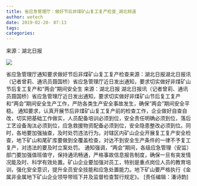 ```yaml
---
title: 省应急管理厅：做好节后非煤矿山复工复产检查_湖北频道
author: wetech
date: 2019-02-20- 07:13
tags: 
categories: 
---
```

来源：湖北日报
<!-- more -->
                
<img align="center" border="0" src="http://p2.ifengimg.com/a/2016/0810/204c433878d5cf9size1_w16_h16.png" />
                
            
省应急管理厅通知要求做好节后非煤矿山复工复产检查来源：湖北日报湖北日报讯（记者曾莉、通讯员聂国桥）省应急管理厅近日发出通知，要求切实做好非煤矿山节后复工复产和“两会”期间安全生
来源：湖北日报
湖北日报讯（记者曾莉、通讯员聂国桥）省应急管理厅近日发出通知，要求切实做好非煤矿山节后复工复产和“两会”期间安全生产工作，严防各类生产安全事故发生，确保“两会”期间安全平稳。
通知要求，认真开展节后非煤矿山复工复产前的检查工作，企业做好自查自改，切实把基础工作做实，人员配备培训必须到位，安全责任明确必须到位，落后工艺设备淘汰必须到位，应急救援物资配备必须到位，安全隐患整改必须到位。同时，各地要加强抽查，及时处罚违法行为。对辖区内矿山企业开展复工复产安全检查，地下矿山和尾矿库要做到全覆盖检查，对达不到安全生产条件的一律不予复工复产，对违法的要及时立案处罚。
通知强调，“两会”期间，各级应急管理（安监）部门要加强值班值守，保持通讯畅通，严格事故信息报告制度，确保一旦有突发情况能及时、科学有效处置。矿山企业要加强对员工，特别是重点岗位人员的教育培训，强化安全意识，提升全员安全技能和应急处置能力。地下矿山要严格执行《金属非金属地下矿山企业领导带班下井及监督检查暂行规定》。
[责任编辑：潘诗韵]
            
